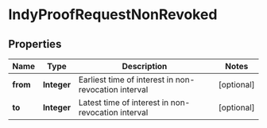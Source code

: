 

# IndyProofRequestNonRevoked


## Properties

Name | Type | Description | Notes
------------ | ------------- | ------------- | -------------
**from** | **Integer** | Earliest time of interest in non-revocation interval |  [optional]
**to** | **Integer** | Latest time of interest in non-revocation interval |  [optional]



